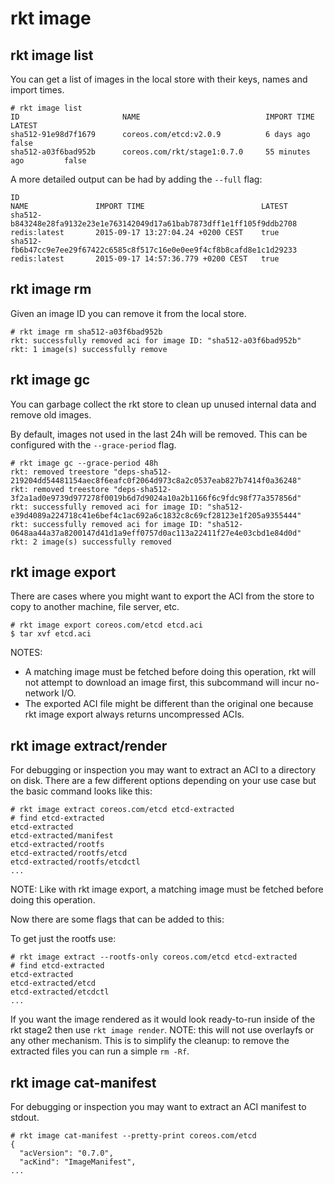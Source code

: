 # rkt image

## rkt image list

You can get a list of images in the local store with their keys, names and import times.

```
# rkt image list
ID                       NAME                            IMPORT TIME            LATEST
sha512-91e98d7f1679      coreos.com/etcd:v2.0.9          6 days ago             false
sha512-a03f6bad952b      coreos.com/rkt/stage1:0.7.0     55 minutes ago         false
```

A more detailed output can be had by adding the `--full` flag:

```
ID                                                                        NAME               IMPORT TIME                          LATEST
sha512-b843248e28fa9132e23e1e763142049d17a61bab7873dff1e1ff105f9ddb2708   redis:latest       2015-09-17 13:27:04.24 +0200 CEST    true
sha512-fb6b47cc9e7ee29f67422c6585c8f517c16e0e0ee9f4cf8b8cafd8e1c1d29233   redis:latest       2015-09-17 14:57:36.779 +0200 CEST   true
```

## rkt image rm

Given an image ID you can remove it from the local store.

```
# rkt image rm sha512-a03f6bad952b
rkt: successfully removed aci for image ID: "sha512-a03f6bad952b"
rkt: 1 image(s) successfully remove
```

## rkt image gc

You can garbage collect the rkt store to clean up unused internal data and remove old images.

By default, images not used in the last 24h will be removed.
This can be configured with the `--grace-period` flag.

```
# rkt image gc --grace-period 48h
rkt: removed treestore "deps-sha512-219204dd54481154aec8f6eafc0f2064d973c8a2c0537eab827b7414f0a36248"
rkt: removed treestore "deps-sha512-3f2a1ad0e9739d977278f0019b6d7d9024a10a2b1166f6c9fdc98f77a357856d"
rkt: successfully removed aci for image ID: "sha512-e39d4089a224718c41e6bef4c1ac692a6c1832c8c69cf28123e1f205a9355444"
rkt: successfully removed aci for image ID: "sha512-0648aa44a37a8200147d41d1a9eff0757d0ac113a22411f27e4e03cbd1e84d0d"
rkt: 2 image(s) successfully removed
```

## rkt image export

There are cases where you might want to export the ACI from the store to copy to another machine, file server, etc.

```
# rkt image export coreos.com/etcd etcd.aci
$ tar xvf etcd.aci
```

NOTES:

- A matching image must be fetched before doing this operation, rkt will not attempt to download an image first, this subcommand will incur no-network I/O.
- The exported ACI file might be different than the original one because rkt image export always returns uncompressed ACIs.

## rkt image extract/render

For debugging or inspection you may want to extract an ACI to a directory on disk.
There are a few different options depending on your use case but the basic command looks like this:

```
# rkt image extract coreos.com/etcd etcd-extracted
# find etcd-extracted
etcd-extracted
etcd-extracted/manifest
etcd-extracted/rootfs
etcd-extracted/rootfs/etcd
etcd-extracted/rootfs/etcdctl
...
```

NOTE: Like with rkt image export, a matching image must be fetched before doing this operation.

Now there are some flags that can be added to this:

To get just the rootfs use:

```
# rkt image extract --rootfs-only coreos.com/etcd etcd-extracted
# find etcd-extracted
etcd-extracted
etcd-extracted/etcd
etcd-extracted/etcdctl
...
```

If you want the image rendered as it would look ready-to-run inside of the rkt stage2 then use `rkt image render`.
NOTE: this will not use overlayfs or any other mechanism.
This is to simplify the cleanup: to remove the extracted files you can run a simple `rm -Rf`.

## rkt image cat-manifest

For debugging or inspection you may want to extract an ACI manifest to stdout.

```
# rkt image cat-manifest --pretty-print coreos.com/etcd
{
  "acVersion": "0.7.0",
  "acKind": "ImageManifest",
...
```
